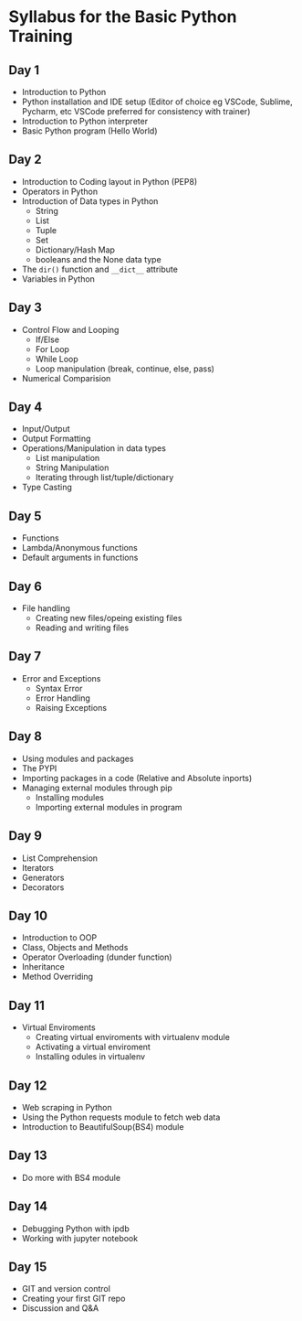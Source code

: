 # Syllabus for the Basic Python Training

## Day 1

- Introduction to Python
- Python installation and IDE setup (Editor of choice eg VSCode, Sublime, Pycharm, etc VSCode preferred for consistency with trainer)
- Introduction to Python interpreter
- Basic Python program (Hello World)

## Day 2

- Introduction to Coding layout in Python (PEP8)
- Operators in Python
- Introduction of Data types in Python
  - String
  - List
  - Tuple
  - Set
  - Dictionary/Hash Map
  - booleans and the None data type
- The `dir()` function and `__dict__` attribute
- Variables in Python

## Day 3

- Control Flow and Looping
  - If/Else
  - For Loop
  - While Loop
  - Loop manipulation (break, continue, else, pass)
- Numerical Comparision

## Day 4

- Input/Output
- Output Formatting
- Operations/Manipulation in data types
  - List manipulation
  - String Manipulation
  - Iterating through list/tuple/dictionary
- Type Casting

## Day 5

- Functions
- Lambda/Anonymous functions
- Default arguments in functions

## Day 6

- File handling
  - Creating new files/opeing existing files
  - Reading and writing files

## Day 7

- Error and Exceptions
  - Syntax Error
  - Error Handling
  - Raising Exceptions

## Day 8

- Using modules and packages
- The PYPI
- Importing packages in a code (Relative and Absolute inports)
- Managing external modules through pip
  - Installing modules
  - Importing external modules in program

## Day 9

- List Comprehension
- Iterators
- Generators
- Decorators

## Day 10

- Introduction to OOP
- Class, Objects and Methods
- Operator Overloading (dunder function)
- Inheritance
- Method Overriding

## Day 11

- Virtual Enviroments
  - Creating virtual enviroments with virtualenv module
  - Activating a virtual enviroment
  - Installing odules in virtualenv

## Day 12

- Web scraping in Python
- Using the Python requests module to fetch web data
- Introduction to BeautifulSoup(BS4) module

## Day 13

- Do more with BS4 module

## Day 14

- Debugging Python with ipdb
- Working with jupyter notebook

## Day 15

- GIT and version control
- Creating your first GIT repo
- Discussion and Q&A
